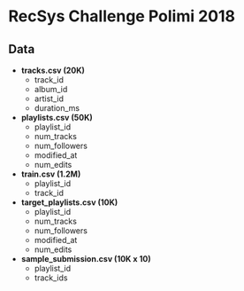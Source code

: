 # RecSys Challenge Polimi 2018

## Data
   - **tracks.csv (20K)**
     - track_id
     - album_id
     - artist_id
     - duration_ms
   - **playlists.csv (50K)**
     - playlist_id
     - num_tracks
     - num_followers
     - modified_at
     - num_edits
   - **train.csv (1.2M)**
     - playlist_id
     - track_id
   - **target_playlists.csv (10K)**
     - playlist_id
     - num_tracks
     - num_followers
     - modified_at
     - num_edits
   - **sample_submission.csv (10K x 10)**
     - playlist_id
     - track_ids
